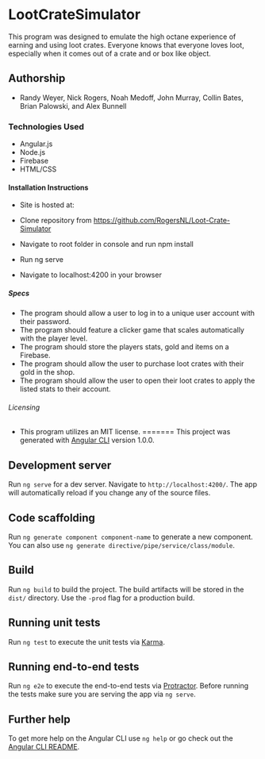 # LootCrateSimulator

This program was designed to emulate the high octane experience of earning and using loot crates. Everyone knows that everyone loves loot, especially when it comes out of a crate and or box like object.

## Authorship
 * Randy Weyer, Nick Rogers, Noah Medoff, John Murray, Collin Bates, Brian Palowski, and Alex Bunnell

### Technologies Used
  * Angular.js
  * Node.js
  * Firebase
  * HTML/CSS

#### Installation Instructions
  * Site is hosted at:

  * Clone repository from https://github.com/RogersNL/Loot-Crate-Simulator
  * Navigate to root folder in console and run npm install
  * Run ng serve
  * Navigate to localhost:4200 in your browser

##### Specs
  * The program should allow a user to log in to a unique user account with their password.
  * The program should feature a clicker game that scales automatically with the player level.
  * The program should store the players stats, gold and items on a Firebase.
  * The program should allow the user to purchase loot crates with their gold in the shop.
  * The program should allow the user to open their loot crates to apply the listed stats to their account.

###### Licensing
 * This program utilizes an MIT license.
=======
This project was generated with [Angular CLI](https://github.com/angular/angular-cli) version 1.0.0.

## Development server

Run `ng serve` for a dev server. Navigate to `http://localhost:4200/`. The app will automatically reload if you change any of the source files.

## Code scaffolding

Run `ng generate component component-name` to generate a new component. You can also use `ng generate directive/pipe/service/class/module`.

## Build

Run `ng build` to build the project. The build artifacts will be stored in the `dist/` directory. Use the `-prod` flag for a production build.

## Running unit tests

Run `ng test` to execute the unit tests via [Karma](https://karma-runner.github.io).

## Running end-to-end tests

Run `ng e2e` to execute the end-to-end tests via [Protractor](http://www.protractortest.org/).
Before running the tests make sure you are serving the app via `ng serve`.

## Further help

To get more help on the Angular CLI use `ng help` or go check out the [Angular CLI README](https://github.com/angular/angular-cli/blob/master/README.md).
